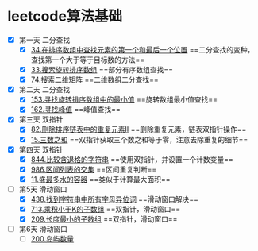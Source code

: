 # leetcode算法基础

- [x] 第一天 二分查找
  - [x] [34.在排序数组中查找元素的第一个和最后一个位置](34.在排序数组中查找元素的第一个和最后一个位置.md) ==二分查找的变种，查找第一个大于等于目标数的方法==
  - [x] [33.搜索旋转排序数组](33.搜索旋转排序数组.md) ==部分有序数组查找==
  - [x] [74.搜索二维矩阵](74.搜索二维矩阵.md) ==二维数组二分查找==
- [x] 第二天 二分查找
  - [x] [153.寻找旋转排序数组中的最小值](153.寻找旋转排序数组中的最小值.md) ==旋转数组最小值查找==
  - [x] [162.寻找峰值](162.寻找峰值.md) ==峰值查找==
- [x] 第三天 双指针
  - [x] [82.删除排序链表中的重复元素II](82.删除排序链表中的重复元素II.md) ==删除重复元素，链表双指针操作==
  - [x] [15.三数之和](15.三数之和.md) ==双指针获取三个数之和等于零，注意去除重复的细节==
- [x] 第四天 双指针
  - [x] [844.比较含退格的字符串](844.比较含退格的字符串.md) ==使用双指针，并设置一个计数变量==
  - [x] [986.区间列表的交集](986.区间列表的交集.md) ==区间重复判断==
  - [x] [11.盛最多水的容器](11.盛最多水的容器.md) ==类似于计算最大面积==
- [ ] 第5天 滑动窗口
  - [x] [438.找到字符串中所有字母异位词](438.找到字符串中所有字母异位词.md) ==滑动窗口解决==
  - [x] [713.乘积小于K的子数组](713.乘积小于K的子数组.md) ==双指针，滑动窗口==
  - [x] [209.长度最小的子数组](209.长度最小的子数组.md) ==双指针，滑动窗口==
- [ ] 第6天 滑动窗口
  - [ ] [200.岛屿数量](200.岛屿数量.md)